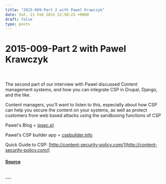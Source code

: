 ```yaml
---
title: "2015-009-Part 2 with Pawel Krawczyk"
date: Sat, 21 Feb 2015 22:50:23 +0000
draft: false
type: posts
---
```

# 2015-009-Part 2 with Pawel Krawczyk

<br/>

<br/>
The second part of our interview with Pawel discussed Content management systems, and how you can integrate CSP in Drupal, Django, and the like.

Content managers, you'll want to listen to this, especially about how CSP can help you secure the content on your systems, as well as protect customers from web based attacks using the sandboxing functions of CSP

Pawel's Blog = [ipsec.pl](http://ipsec.pl)

Pawel's CSP builder app = [cspbuilder.info](http://cspbuilder.info)

Quick Guide to CSP: [http://content-security-policy.com/](http://content-security-policy.com/)

#### [Source](https://traffic.libsyn.com/secure/brakeingsecurity/2015-009-Pavel-part2.mp3)

<br/>
---
